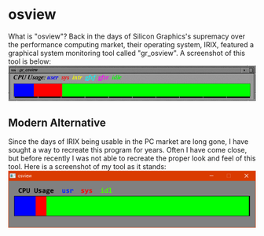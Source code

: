 # osview

What is "osview"? Back in the days of Silicon Graphics's supremacy over
the performance computing market, their operating system, IRIX, featured
a graphical system monitoring tool called "gr_osview". A screenshot of this
tool is below:
![Screenshot of gr_osview](screenshots/gr_osview.gif)

## Modern Alternative

Since the days of IRIX being usable in the PC market are long gone, I have
sought a way to recreate this program for years. Often I have come close, but
before recently I was not able to recreate the proper look and feel of this tool.
Here is a screenshot of my tool as it stands:
![Screenshot of osview](screenshots/prev.png)
